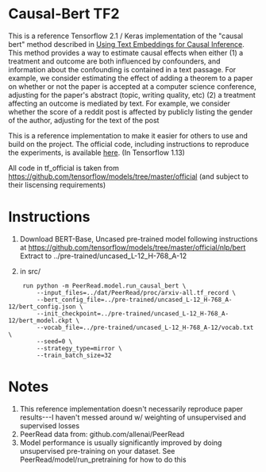 # Causal-Bert TF2
This is a reference Tensorflow 2.1 / Keras implementation of the "causal bert" method described in  [Using Text Embeddings for Causal Inference](arxiv.org/abs/1905.12741).
This method provides a way to estimate causal effects when either 
(1) a treatment and outcome are both influenced by confounders, and information about the confounding is contained in a 
text passage. For example, we consider estimating the effect of adding a theorem to a paper on whether or not the paper 
is accepted at a computer science conference, adjusting for the paper's abstract (topic, writing quality, etc)
(2) a treatment affecting an outcome is mediated by text. For example, we consider whether the score of a reddit post is
affected by publicly listing the gender of the author, adjusting for the text of the post

This is a reference implementation to make it easier for others to use and build on the project. The official code,
including instructions to reproduce the experiments, is available [here](https://github.com/blei-lab/causal-text-embeddings). (In Tensorflow 1.13)

All code in tf_official is taken from https://github.com/tensorflow/models/tree/master/official 
(and subject to their liscensing requirements)

# Instructions
1. Download BERT-Base, Uncased pre-trained model following instructions at https://github.com/tensorflow/models/tree/master/official/nlp/bert
Extract to ../pre-trained/uncased_L-12_H-768_A-12

2. in src/  
```
    run python -m PeerRead.model.run_causal_bert \
        --input_files=../dat/PeerRead/proc/arxiv-all.tf_record \ 
        --bert_config_file=../pre-trained/uncased_L-12_H-768_A-12/bert_config.json \ 
        --init_checkpoint=../pre-trained/uncased_L-12_H-768_A-12/bert_model.ckpt \ 
        --vocab_file=../pre-trained/uncased_L-12_H-768_A-12/vocab.txt \ 
        --seed=0 \ 
        --strategy_type=mirror \ 
        --train_batch_size=32
```

# Notes
1. This reference implementation doesn't necessarily reproduce paper results---I haven't messed around w/ weighting of unsupervised and supervised losses
2. PeerRead data from: github.com/allenai/PeerRead
3. Model performance is usually significantly improved by doing unsupervised pre-training on your dataset. 
See PeerRead/model/run_pretraining for how to do this
